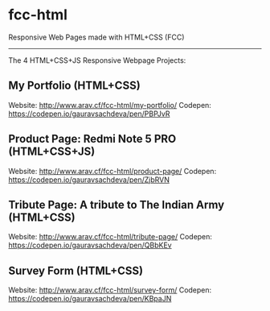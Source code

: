 # fcc-html
Responsive Web Pages made with HTML+CSS (FCC)

---------------
The 4 HTML+CSS+JS Responsive Webpage Projects:
## My Portfolio (HTML+CSS)
Website: http://www.arav.cf/fcc-html/my-portfolio/
Codepen: https://codepen.io/gauravsachdeva/pen/PBPJvR

## Product Page: Redmi Note 5 PRO (HTML+CSS+JS)
Website: http://www.arav.cf/fcc-html/product-page/
Codepen: https://codepen.io/gauravsachdeva/pen/ZjbRVN

## Tribute Page: A tribute to The Indian Army (HTML+CSS)
Website: http://www.arav.cf/fcc-html/tribute-page/
Codepen: https://codepen.io/gauravsachdeva/pen/QBbKEv

## Survey Form (HTML+CSS)
Website: http://www.arav.cf/fcc-html/survey-form/
Codepen: https://codepen.io/gauravsachdeva/pen/KBpaJN
